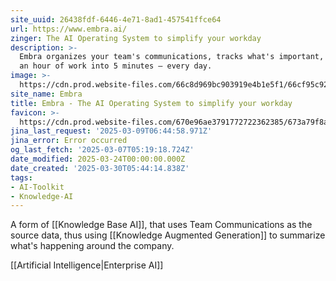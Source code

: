 ```yaml
---
site_uuid: 26438fdf-6446-4e71-8ad1-457541ffce64
url: https://www.embra.ai/
zinger: The AI Operating System to simplify your workday
description: >-
  Embra organizes your team's communications, tracks what's important, and turns
  an hour of work into 5 minutes — every day.
image: >-
  https://cdn.prod.website-files.com/66c8d969bc903919e4b1e5f1/66cf95c92587001d68617c03_OG_card_white.png
site_name: Embra
title: Embra - The AI Operating System to simplify your workday
favicon: >-
  https://cdn.prod.website-files.com/670e96ae3791772722362385/673a79f8a5fe7ade4cb5ad0b_66ccca267ae2edaa3d402a5c_favicon.png
jina_last_request: '2025-03-09T06:44:58.971Z'
jina_error: Error occurred
og_last_fetch: '2025-03-07T05:19:18.724Z'
date_modified: 2025-03-24T00:00:00.000Z
date_created: '2025-03-30T05:44:14.838Z'
tags:
- AI-Toolkit
- Knowledge-AI
---
```









A form of [[Knowledge Base AI]], that uses Team Communications as the source data, thus using [[Knowledge Augmented Generation]] to summarize what's happening around the company.



[[Artificial Intelligence|Enterprise AI]]
